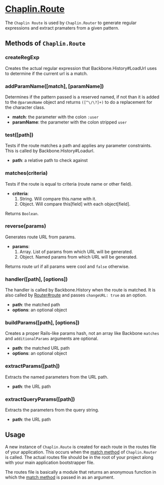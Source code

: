 # [Chaplin.Route](../src/chaplin/lib/route.coffee)

The `Chaplin Route` is used by `Chaplin.Router` to generate regular expressions and extract pramaters from a given pattern.

## Methods of `Chaplin.Route`

### createRegExp
Creates the actual regular expression that Backbone.History#LoadUrl uses to determine if the current url is a match.

### addParamName([match], [paramName])
Determines if the pattern passed is a reserved named, if not than it is added to the `@paramsName` object and returns `([^\/\?]+)` to do a replacement for the character class.

* **match**: the parameter with the colon `:user`
* **paramName**: the parameter with the colon stripped `user`

### test([path])
Tests if the route matches a path and applies any parameter constraints.  This is called by Backbone.History#Loadurl.

* **path**: a relative path to check against

### matches(criteria)
Tests if the route is equal to criteria (route name or other field).

* **criteria**:
    1. String. Will compare this.name with it.
    2. Object. Will compare this[field] with each object[field].

Returns `Boolean`.

### reverse(params)
Generates route URL from params.

* **params**:
    1. Array. List of params from which URL will be generated.
    2. Object. Named params from which URL will be generated.

Returns route url if all params were cool and `false` otherwise.

### handler([path], [options])
The handler is called by Backbone.History when the route is matched.  It is also called by [Router#route](./chaplin.router.md#routepath) and passes `changeURL: true` as an option.

* **path**: the matched path
* **options**: an optional object

### buildParams([path], [options])
Creates a proper Rails-like params hash, not an array like Backbone `matches` and `additionalParams` arguments are optional.

* **path**: the matched URL path
* **options**: an optional object

### extractParams([path])
Extracts the named parameters from the URL path.

* **path**: the URL path

### extractQueryParams([path])
Extracts the parameters from the query string.

* **path**: the URL path


## Usage

A new instance of `Chaplin.Route` is created for each route in the routes file of your application.  This occurs when the [match method](./chaplin.router.md#match-pattern-target-options-) of `Chaplin.Router` is called. The actual routes file should be in the root of your project along with your main application bootstrapper file.

The routes file is basically a module that returns an anonymous function in which the [match method](./chaplin.router.md#match-pattern-target-options-) is passed in as an argument.

